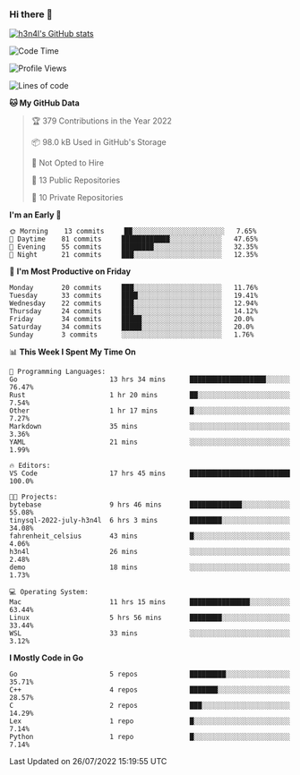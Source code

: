 ### Hi there 👋

[![h3n4l's GitHub stats](https://github-readme-stats.vercel.app/api?username=h3n4l&count_private=true&show_icons=true&theme=radical)](https://github.com/h3n4l/github-readme-stats)

<!--START_SECTION:waka-->
![Code Time](http://img.shields.io/badge/Code%20Time-517%20hrs%2058%20mins-blue)

![Profile Views](http://img.shields.io/badge/Profile%20Views-105-blue)

![Lines of code](https://img.shields.io/badge/From%20Hello%20World%20I%27ve%20Written-39%20Thousand%20lines%20of%20code-blue)

**🐱 My GitHub Data** 

> 🏆 379 Contributions in the Year 2022
 > 
> 📦 98.0 kB Used in GitHub's Storage 
 > 
> 🚫 Not Opted to Hire
 > 
> 📜 13 Public Repositories 
 > 
> 🔑 10 Private Repositories  
 > 
**I'm an Early 🐤** 

```text
🌞 Morning    13 commits     ██░░░░░░░░░░░░░░░░░░░░░░░   7.65% 
🌆 Daytime    81 commits     ████████████░░░░░░░░░░░░░   47.65% 
🌃 Evening    55 commits     ████████░░░░░░░░░░░░░░░░░   32.35% 
🌙 Night      21 commits     ███░░░░░░░░░░░░░░░░░░░░░░   12.35%

```
📅 **I'm Most Productive on Friday** 

```text
Monday       20 commits     ███░░░░░░░░░░░░░░░░░░░░░░   11.76% 
Tuesday      33 commits     ████░░░░░░░░░░░░░░░░░░░░░   19.41% 
Wednesday    22 commits     ███░░░░░░░░░░░░░░░░░░░░░░   12.94% 
Thursday     24 commits     ███░░░░░░░░░░░░░░░░░░░░░░   14.12% 
Friday       34 commits     █████░░░░░░░░░░░░░░░░░░░░   20.0% 
Saturday     34 commits     █████░░░░░░░░░░░░░░░░░░░░   20.0% 
Sunday       3 commits      ░░░░░░░░░░░░░░░░░░░░░░░░░   1.76%

```


📊 **This Week I Spent My Time On** 

```text
💬 Programming Languages: 
Go                       13 hrs 34 mins      ███████████████████░░░░░░   76.47% 
Rust                     1 hr 20 mins        ██░░░░░░░░░░░░░░░░░░░░░░░   7.54% 
Other                    1 hr 17 mins        █░░░░░░░░░░░░░░░░░░░░░░░░   7.27% 
Markdown                 35 mins             ░░░░░░░░░░░░░░░░░░░░░░░░░   3.36% 
YAML                     21 mins             ░░░░░░░░░░░░░░░░░░░░░░░░░   1.99%

🔥 Editors: 
VS Code                  17 hrs 45 mins      █████████████████████████   100.0%

🐱‍💻 Projects: 
bytebase                 9 hrs 46 mins       █████████████░░░░░░░░░░░░   55.08% 
tinysql-2022-july-h3n4l  6 hrs 3 mins        ████████░░░░░░░░░░░░░░░░░   34.08% 
fahrenheit_celsius       43 mins             █░░░░░░░░░░░░░░░░░░░░░░░░   4.06% 
h3n4l                    26 mins             ░░░░░░░░░░░░░░░░░░░░░░░░░   2.48% 
demo                     18 mins             ░░░░░░░░░░░░░░░░░░░░░░░░░   1.73%

💻 Operating System: 
Mac                      11 hrs 15 mins      ███████████████░░░░░░░░░░   63.44% 
Linux                    5 hrs 56 mins       ████████░░░░░░░░░░░░░░░░░   33.44% 
WSL                      33 mins             ░░░░░░░░░░░░░░░░░░░░░░░░░   3.12%

```

**I Mostly Code in Go** 

```text
Go                       5 repos             █████████░░░░░░░░░░░░░░░░   35.71% 
C++                      4 repos             ███████░░░░░░░░░░░░░░░░░░   28.57% 
C                        2 repos             ███░░░░░░░░░░░░░░░░░░░░░░   14.29% 
Lex                      1 repo              █░░░░░░░░░░░░░░░░░░░░░░░░   7.14% 
Python                   1 repo              █░░░░░░░░░░░░░░░░░░░░░░░░   7.14%

```



 Last Updated on 26/07/2022 15:19:55 UTC
<!--END_SECTION:waka-->

